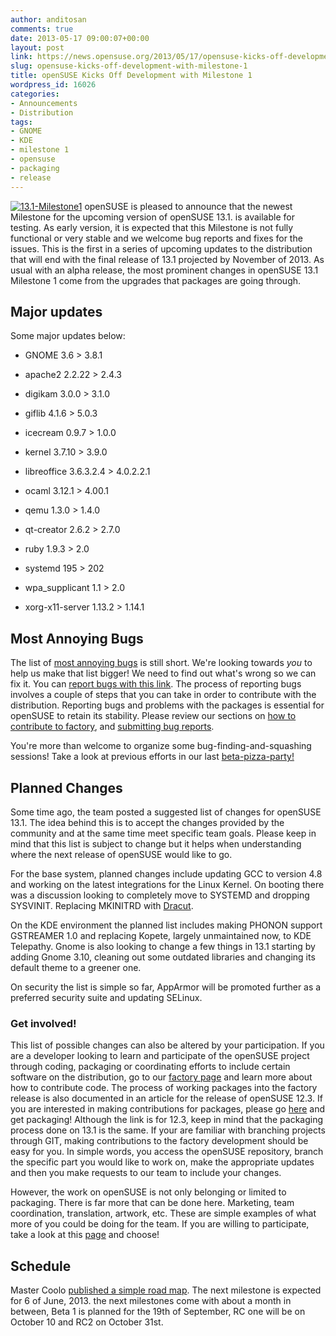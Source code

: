 ```yaml
---
author: anditosan
comments: true
date: 2013-05-17 09:00:07+00:00
layout: post
link: https://news.opensuse.org/2013/05/17/opensuse-kicks-off-development-with-milestone-1/
slug: opensuse-kicks-off-development-with-milestone-1
title: openSUSE Kicks Off Development with Milestone 1
wordpress_id: 16026
categories:
- Announcements
- Distribution
tags:
- GNOME
- KDE
- milestone 1
- opensuse
- packaging
- release
---
```


[![13.1-Milestone1](//news.opensuse.org/wp-content/uploads/2013/05/13.1-Milestone1.png)](//news.opensuse.org/wp-content/uploads/2013/05/13.1-Milestone1.png)
openSUSE is pleased to announce that the newest Milestone for the upcoming version of openSUSE 13.1. is available for testing. As early version, it is expected that this Milestone is not fully functional or very stable and we welcome bug reports and fixes for the issues. This is the first in a series of upcoming updates to the distribution that will end with the final release of 13.1 projected by November of 2013. As usual with an alpha release, the most prominent changes in openSUSE 13.1 Milestone 1 come from the upgrades that packages are going through.


## Major updates


Some major updates below:



	
  * GNOME 3.6 > 3.8.1

	
  * apache2 2.2.22 > 2.4.3

	
  * digikam 3.0.0 > 3.1.0

	
  * giflib 4.1.6 > 5.0.3

	
  * icecream 0.9.7 > 1.0.0

	
  * kernel 3.7.10 > 3.9.0

	
  * libreoffice 3.6.3.2.4 > 4.0.2.2.1

	
  * ocaml 3.12.1 > 4.00.1

	
  * qemu 1.3.0 > 1.4.0

	
  * qt-creator 2.6.2 > 2.7.0

	
  * ruby 1.9.3 > 2.0

	
  * systemd 195 > 202

	
  * wpa_supplicant 1.1 > 2.0

	
  * xorg-x11-server 1.13.2 > 1.14.1




## Most Annoying Bugs


The list of [most annoying bugs](https://en.opensuse.org/openSUSE:Most_annoying_bugs_13.1_dev) is still short. We're looking towards _you_ to help us make that list bigger! We need to find out what's wrong so we can fix it. You can [report bugs with this link](https://bugzilla.novell.com/enter_bug.cgi?&product=openSUSE%2012.3&cf_foundby=Beta-Customer). The process of reporting bugs involves a couple of steps that you can take in order to contribute with the distribution. Reporting bugs and problems with the packages is essential for openSUSE to retain its stability. Please review our sections on [how to contribute to factory](https://en.opensuse.org/openSUSE:How_to_contribute_to_Factory), and [submitting bug reports](https://en.opensuse.org/openSUSE:Submitting_bug_reports).

You're more than welcome to organize some bug-finding-and-squashing sessions! Take a look at previous efforts in our last [beta-pizza-party!](https://news.opensuse.org/2011/09/06/opensuse-celebrates-beta-1-with-pizzabeta-parties/)


## Planned Changes


Some time ago, the team posted a suggested list of changes for openSUSE 13.1. The idea behind this is to accept the changes provided by the community and at the same time meet specific team goals. Please keep in mind that this list is subject to change but it helps when understanding where the next release of openSUSE would like to go.

For the base system, planned changes include updating GCC to version 4.8 and working on the latest integrations for the Linux Kernel. On booting there was a discussion looking to completely move to SYSTEMD and dropping SYSVINIT. Replacing MKINITRD with [Dracut](http://www.techradar.com/us/news/software/operating-systems/what-on-earth-is-dracut-1078647).

On the KDE environment the planned list includes making PHONON support GSTREAMER 1.0 and replacing Kopete, largely unmaintained now, to KDE Telepathy. Gnome is also looking to change a few things in 13.1 starting by adding Gnome 3.10, cleaning out some outdated libraries and changing its default theme to a greener one.

On security the list is simple so far, AppArmor will be promoted further as a preferred security suite and updating SELinux.


### Get involved!


This list of possible changes can also be altered by your participation. If you are a developer looking to learn and participate of the openSUSE project through coding, packaging or coordinating efforts to include certain software on the distribution, go to our [factory page](https://en.opensuse.org/Portal:Factory) and learn more about how to contribute code. The process of working packages into the factory release is also documented in an article for the release of openSUSE 12.3. If you are interested in making contributions for packages, please go [here](https://news.opensuse.org/2011/09/27/get-your-package-in-factory-for-12-1/) and get packaging! Although the link is for 12.3, keep in mind that the packaging process done on 13.1 is the same. If your are familiar with branching projects through GIT, making contributions to the factory development should be easy for you. In simple words, you access the openSUSE repository, branch the specific part you would like to work on, make the appropriate updates and then you make requests to our team to include your changes.

However, the work on openSUSE is not only belonging or limited to packaging. There is far more that can be done here. Marketing, team coordination, translation, artwork, etc. These are simple examples of what more of you could be doing for the team. If you are willing to participate, take a look at this [page](https://en.opensuse.org/Portal:How_to_participate) and choose!


## Schedule


Master Coolo [published a simple road map](http://lists.opensuse.org/opensuse-factory/2013-05/msg00204.html). The next milestone is expected for 6 of June, 2013. the next milestones come with about a month in between, Beta 1 is planned for the 19th of September, RC one will be on October 10 and RC2 on October 31st.
